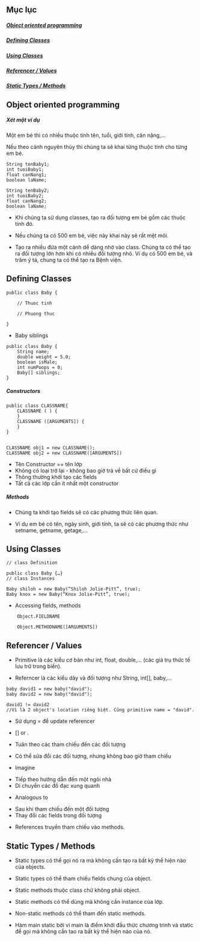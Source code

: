 ## Mục lục

##### [Object oriented programming](#1)

##### [Defining Classes](#2) 

##### [Using Classes](#3)
 
##### [Referencer / Values](#4)

##### [Static Types / Methods](#5) 


<a name = "1"></a>
## Object oriented programming

##### Xét một ví dụ

Một em bé thì có nhiều thuộc tính tên, tuổi, giới tính, cân nặng,...

Nếu theo cánh nguyên thủy thì chùng ta sẽ khai từng thuộc tính cho từng em bé.

````
String tenBaby1;
int tuoiBaby1;
float canNang1;
boolean laName;

String tenBaby2;
int tuoiBaby2;
float canNang2;
boolean laName;
````

* Khi chúng ta sử  dụng classes, tạo ra đối tượng em bé gồm các thuộc tính đó.


* Nếu chúng ta có 500 em bé, việc này khai này sẽ rất mệt mõi.

* Tạo ra nhiều đứa một cánh dể dàng nhờ vào class. Chúng ta có thể tạo ra đối tượng lớn hơn khi có nhiều đối tượng nhỏ. Ví dụ có 500 em bé, và trăm ý tá, chung ta có thể tạo ra Bệnh viện. 
 
<a name = "2"></a>
## Defining Classes

````
public class Baby {

	// Thuoc tinh
	
	// Phuong thuc

} 
````

* Baby siblings

````
public class Baby {
	String name;
	double weight = 5.0;
	boolean isMale;
	int numPoops = 0;
	Baby[] siblings;
} 
````

##### Constructors 

````
public class CLASSNAME{
	CLASSNAME ( ) {
	}
	CLASSNAME ([ARGUMENTS]) {
	}
}


CLASSNAME obj1 = new CLASSNAME();
CLASSNAME obj2 = new CLASSNAME([ARGUMENTS])
````

* Tên Constructor == tên lớp
* Không có loại trở lại - không bao giờ trả về bất cứ điều gì
* Thông thường khởi tạo các fields
* Tất cả các lớp cần ít nhất một constructor

##### Methods

* Chúng ta khởi tạo fields sẽ có các phương thức liên quan.

* Ví dụ em bé có tên, ngày sinh, giới tính, ta sẽ có các phương thức như setname, getname, getage,...




<a name = "3"></a>
## Using Classes

````
// class Definition

public class Baby {…}
// class Instances

Baby shiloh = new Baby(“Shiloh Jolie-Pitt”, true);
Baby knox = new Baby(“Knox Jolie-Pitt”, true); 
````

* Accessing fields, methods

````
	Object.FIELDNAME 

	Object.METHODNAME([ARGUMENTS]) 
````
	

<a name = "4"></a>
## Referencer / Values

* Primitive là các kiểu cơ bản như int, float, double,...  (các giá trụ thức tế lưu trữ trong biến).

* Referncer là các kiểu dãy và đối tượng như String, int[], baby,...


````
baby david1 = new baby("david");
baby david2 = new baby("david");

david1 != david2
//Vì là 2 object's location riêng biệt. Cũng primitive name = "david".
````

* Sử dụng = để update referencer

* [] or .

* Tuân theo các tham chiếu đến các đối tượng
* Có thể sửa đổi các đối tượng, nhưng không bao giờ tham chiếu

* Imagine

- Tiếp theo hướng dẫn đến một ngôi nhà
- Di chuyển các đồ đạc xung quanh
* Analogous to

- Sau khi tham chiếu đến một đối tượng
- Thay đổi các fields trong đối tượng

* References truyền tham chiếu vào methods.
<a name = "5"></a>
## Static Types / Methods

* Static types có thể gọi nó ra mà không cấn tạo ra bất kỳ thể hiện nào của objects.

* Static types có thể tham chiếu fields chung của object.

* Static methods thuộc class chứ không phải object.

* Static methods có thể dùng mà không cần instance của lớp.

* Non-static methods có thể  tham đến static methods.

* Hàm main static bởi vì main là điểm khởi đầu thức chương trình và static để  gọi mà không cần tao ra bất kỳ thể hiện nào của nó.

